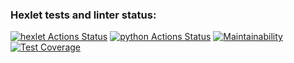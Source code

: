 ### Hexlet tests and linter status:
[![hexlet Actions Status](https://github.com/Safintim/python-project-lvl3/workflows/hexlet-check/badge.svg)](https://github.com/Safintim/python-project-lvl3/actions)
[![python Actions Status](https://github.com/Safintim/python-project-lvl3/workflows/python-ci/badge.svg)](https://github.com/Safintim/python-project-lvl3/actions)
[![Maintainability](https://api.codeclimate.com/v1/badges/bc081f9a039e42225035/maintainability)](https://codeclimate.com/github/Safintim/python-project-lvl3/maintainability)
[![Test Coverage](https://api.codeclimate.com/v1/badges/bc081f9a039e42225035/test_coverage)](https://codeclimate.com/github/Safintim/python-project-lvl3/test_coverage)